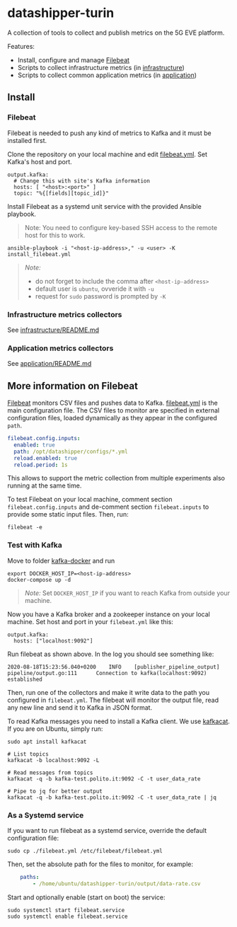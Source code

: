 # datashipper-turin

A collection of tools to collect and publish metrics on the 5G EVE platform.

Features:

- Install, configure and manage [Filebeat](https://www.elastic.co/guide/en/beats/filebeat/current/filebeat-installation.html)
- Scripts to collect infrastructure metrics (in [infrastructure](infrastructure))
- Scripts to collect common application metrics (in [application](application))

## Install

### Filebeat

Filebeat is needed to push any kind of metrics to Kafka and it must be installed first.

Clone the repository on your local machine and edit [filebeat.yml](filebeat.yml). Set Kafka's host and port.

```shell script
output.kafka:
  # Change this with site's Kafka information
  hosts: [ "<host>:<port>" ]
  topic: "%{[fields][topic_id]}"
```

Install Filebeat as a systemd unit service with the provided Ansible playbook.

> Note: You need to configure key-based SSH access to the remote host for this to work.

```shell script
ansible-playbook -i "<host-ip-address>," -u <user> -K install_filebeat.yml
```

> *Note:*
>
> - do not forget to include the comma after `<host-ip-address>`
> - default user is `ubuntu`, ovveride it with `-u`
> - request for `sudo` password is prompted by `-K`

### Infrastructure metrics collectors

See [infrastructure/README.md](infrastructure/README.md)

### Application metrics collectors

See [application/README.md](application/README.md)

## More information on Filebeat

[Filebeat](https://www.elastic.co/guide/en/beats/filebeat/current/filebeat-installation.html) monitors CSV files and pushes data to Kafka.
[filebeat.yml](filebeat.yml) is the main configuration file.
The CSV files to monitor are specified in external configuration files, loaded dynamically as they appear in the configured `path`.

```yaml
filebeat.config.inputs:
  enabled: true
  path: /opt/datashipper/configs/*.yml
  reload.enabled: true
  reload.period: 1s
```

This allows to support the metric collection from multiple experiments also running at the same time.

To test Filebeat on your local machine, comment section `filebeat.config.inputs` and de-comment section `filebeat.inputs` to provide some static input files. Then, run:

```shell script
filebeat -e
```

### Test with Kafka

Move to folder [kafka-docker](kafka-docker) and run

```shell script
export DOCKER_HOST_IP=<host-ip-address>
docker-compose up -d
```

> *Note:* Set `DOCKER_HOST_IP` if you want to reach Kafka from outside your machine.

Now you have a Kafka broker and a zookeeper instance on your local machine.
Set host and port in your `filebeat.yml` like this:

```
output.kafka:
  hosts: ["localhost:9092"]
```

Run filebeat as shown above. In the log you should see something like:

```
2020-08-18T15:23:56.040+0200    INFO    [publisher_pipeline_output]     pipeline/output.go:111      Connection to kafka(localhost:9092) established
```

Then, run one of the collectors and make it write data to the path you configured in `filebeat.yml`.
The filebeat will monitor the output file, read any new line and send it to Kafka in JSON format.

To read Kafka messages you need to install a Kafka client.
We use [kafkacat](https://github.com/edenhill/kafkacat).
If you are on Ubuntu, simply run:

```shell script
sudo apt install kafkacat

# List topics
kafkacat -b localhost:9092 -L

# Read messages from topics
kafkacat -q -b kafka-test.polito.it:9092 -C -t user_data_rate

# Pipe to jq for better output
kafkacat -q -b kafka-test.polito.it:9092 -C -t user_data_rate | jq
```

### As a Systemd service

If you want to run filebeat as a systemd service, override the default configuration file:

```shell script
sudo cp ./filebeat.yml /etc/filebeat/filebeat.yml
```

Then, set the absolute path for the files to monitor, for example:

```yaml
    paths:
        - /home/ubuntu/datashipper-turin/output/data-rate.csv
```

Start and optionally enable (start on boot) the service:

```shell script
sudo systemctl start filebeat.service
sudo systemctl enable filebeat.service
```
